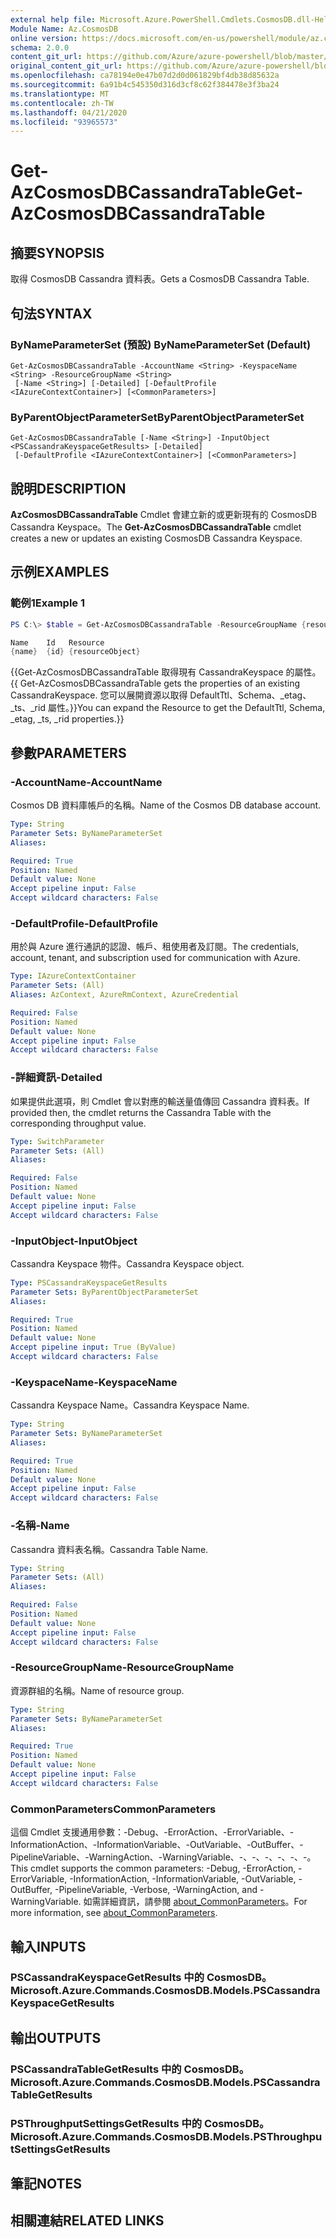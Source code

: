 ```yaml
---
external help file: Microsoft.Azure.PowerShell.Cmdlets.CosmosDB.dll-Help.xml
Module Name: Az.CosmosDB
online version: https://docs.microsoft.com/en-us/powershell/module/az.cosmosdb/get-azcosmosdbcassandratable
schema: 2.0.0
content_git_url: https://github.com/Azure/azure-powershell/blob/master/src/CosmosDB/CosmosDB/help/Get-AzCosmosDBCassandraTable.md
original_content_git_url: https://github.com/Azure/azure-powershell/blob/master/src/CosmosDB/CosmosDB/help/Get-AzCosmosDBCassandraTable.md
ms.openlocfilehash: ca78194e0e47b07d2d0d061829bf4db38d85632a
ms.sourcegitcommit: 6a91b4c545350d316d3cf8c62f384478e3f3ba24
ms.translationtype: MT
ms.contentlocale: zh-TW
ms.lasthandoff: 04/21/2020
ms.locfileid: "93965573"
---
```

# <span data-ttu-id="7cb4d-101">Get-AzCosmosDBCassandraTable</span><span class="sxs-lookup"><span data-stu-id="7cb4d-101">Get-AzCosmosDBCassandraTable</span></span>

## <span data-ttu-id="7cb4d-102">摘要</span><span class="sxs-lookup"><span data-stu-id="7cb4d-102">SYNOPSIS</span></span>
<span data-ttu-id="7cb4d-103">取得 CosmosDB Cassandra 資料表。</span><span class="sxs-lookup"><span data-stu-id="7cb4d-103">Gets a CosmosDB Cassandra Table.</span></span>

## <span data-ttu-id="7cb4d-104">句法</span><span class="sxs-lookup"><span data-stu-id="7cb4d-104">SYNTAX</span></span>

### <span data-ttu-id="7cb4d-105">ByNameParameterSet (預設) </span><span class="sxs-lookup"><span data-stu-id="7cb4d-105">ByNameParameterSet (Default)</span></span>
```
Get-AzCosmosDBCassandraTable -AccountName <String> -KeyspaceName <String> -ResourceGroupName <String>
 [-Name <String>] [-Detailed] [-DefaultProfile <IAzureContextContainer>] [<CommonParameters>]
```

### <span data-ttu-id="7cb4d-106">ByParentObjectParameterSet</span><span class="sxs-lookup"><span data-stu-id="7cb4d-106">ByParentObjectParameterSet</span></span>
```
Get-AzCosmosDBCassandraTable [-Name <String>] -InputObject <PSCassandraKeyspaceGetResults> [-Detailed]
 [-DefaultProfile <IAzureContextContainer>] [<CommonParameters>]
```

## <span data-ttu-id="7cb4d-107">說明</span><span class="sxs-lookup"><span data-stu-id="7cb4d-107">DESCRIPTION</span></span>
<span data-ttu-id="7cb4d-108">**AzCosmosDBCassandraTable** Cmdlet 會建立新的或更新現有的 CosmosDB Cassandra Keyspace。</span><span class="sxs-lookup"><span data-stu-id="7cb4d-108">The **Get-AzCosmosDBCassandraTable** cmdlet creates a new or updates an existing CosmosDB Cassandra Keyspace.</span></span>

## <span data-ttu-id="7cb4d-109">示例</span><span class="sxs-lookup"><span data-stu-id="7cb4d-109">EXAMPLES</span></span>

### <span data-ttu-id="7cb4d-110">範例1</span><span class="sxs-lookup"><span data-stu-id="7cb4d-110">Example 1</span></span>
```powershell
PS C:\> $table = Get-AzCosmosDBCassandraTable -ResourceGroupName {resourceGroupName} -AccountName {accountName} -Keyspace {keyspaceName} -Name {name}

Name    Id   Resource
{name}  {id} {resourceObject}
```

<span data-ttu-id="7cb4d-111">{{Get-AzCosmosDBCassandraTable 取得現有 CassandraKeyspace 的屬性。</span><span class="sxs-lookup"><span data-stu-id="7cb4d-111">{{ Get-AzCosmosDBCassandraTable gets the properties of an existing CassandraKeyspace.</span></span> <span data-ttu-id="7cb4d-112">您可以展開資源以取得 DefaultTtl、Schema、_etag、_ts、_rid 屬性。}}</span><span class="sxs-lookup"><span data-stu-id="7cb4d-112">You can expand the Resource to get the DefaultTtl, Schema, _etag, _ts, _rid properties.}}</span></span>

## <span data-ttu-id="7cb4d-113">參數</span><span class="sxs-lookup"><span data-stu-id="7cb4d-113">PARAMETERS</span></span>

### <span data-ttu-id="7cb4d-114">-AccountName</span><span class="sxs-lookup"><span data-stu-id="7cb4d-114">-AccountName</span></span>
<span data-ttu-id="7cb4d-115">Cosmos DB 資料庫帳戶的名稱。</span><span class="sxs-lookup"><span data-stu-id="7cb4d-115">Name of the Cosmos DB database account.</span></span>

```yaml
Type: String
Parameter Sets: ByNameParameterSet
Aliases:

Required: True
Position: Named
Default value: None
Accept pipeline input: False
Accept wildcard characters: False
```

### <span data-ttu-id="7cb4d-116">-DefaultProfile</span><span class="sxs-lookup"><span data-stu-id="7cb4d-116">-DefaultProfile</span></span>
<span data-ttu-id="7cb4d-117">用於與 Azure 進行通訊的認證、帳戶、租使用者及訂閱。</span><span class="sxs-lookup"><span data-stu-id="7cb4d-117">The credentials, account, tenant, and subscription used for communication with Azure.</span></span>

```yaml
Type: IAzureContextContainer
Parameter Sets: (All)
Aliases: AzContext, AzureRmContext, AzureCredential

Required: False
Position: Named
Default value: None
Accept pipeline input: False
Accept wildcard characters: False
```

### <span data-ttu-id="7cb4d-118">-詳細資訊</span><span class="sxs-lookup"><span data-stu-id="7cb4d-118">-Detailed</span></span>
<span data-ttu-id="7cb4d-119">如果提供此選項，則 Cmdlet 會以對應的輸送量值傳回 Cassandra 資料表。</span><span class="sxs-lookup"><span data-stu-id="7cb4d-119">If provided then, the cmdlet returns the Cassandra Table with the corresponding throughput value.</span></span>

```yaml
Type: SwitchParameter
Parameter Sets: (All)
Aliases:

Required: False
Position: Named
Default value: None
Accept pipeline input: False
Accept wildcard characters: False
```

### <span data-ttu-id="7cb4d-120">-InputObject</span><span class="sxs-lookup"><span data-stu-id="7cb4d-120">-InputObject</span></span>
<span data-ttu-id="7cb4d-121">Cassandra Keyspace 物件。</span><span class="sxs-lookup"><span data-stu-id="7cb4d-121">Cassandra Keyspace object.</span></span>

```yaml
Type: PSCassandraKeyspaceGetResults
Parameter Sets: ByParentObjectParameterSet
Aliases:

Required: True
Position: Named
Default value: None
Accept pipeline input: True (ByValue)
Accept wildcard characters: False
```

### <span data-ttu-id="7cb4d-122">-KeyspaceName</span><span class="sxs-lookup"><span data-stu-id="7cb4d-122">-KeyspaceName</span></span>
<span data-ttu-id="7cb4d-123">Cassandra Keyspace Name。</span><span class="sxs-lookup"><span data-stu-id="7cb4d-123">Cassandra Keyspace Name.</span></span>

```yaml
Type: String
Parameter Sets: ByNameParameterSet
Aliases:

Required: True
Position: Named
Default value: None
Accept pipeline input: False
Accept wildcard characters: False
```

### <span data-ttu-id="7cb4d-124">-名稱</span><span class="sxs-lookup"><span data-stu-id="7cb4d-124">-Name</span></span>
<span data-ttu-id="7cb4d-125">Cassandra 資料表名稱。</span><span class="sxs-lookup"><span data-stu-id="7cb4d-125">Cassandra Table Name.</span></span>

```yaml
Type: String
Parameter Sets: (All)
Aliases:

Required: False
Position: Named
Default value: None
Accept pipeline input: False
Accept wildcard characters: False
```

### <span data-ttu-id="7cb4d-126">-ResourceGroupName</span><span class="sxs-lookup"><span data-stu-id="7cb4d-126">-ResourceGroupName</span></span>
<span data-ttu-id="7cb4d-127">資源群組的名稱。</span><span class="sxs-lookup"><span data-stu-id="7cb4d-127">Name of resource group.</span></span>

```yaml
Type: String
Parameter Sets: ByNameParameterSet
Aliases:

Required: True
Position: Named
Default value: None
Accept pipeline input: False
Accept wildcard characters: False
```

### <span data-ttu-id="7cb4d-128">CommonParameters</span><span class="sxs-lookup"><span data-stu-id="7cb4d-128">CommonParameters</span></span>
<span data-ttu-id="7cb4d-129">這個 Cmdlet 支援通用參數：-Debug、-ErrorAction、-ErrorVariable、-InformationAction、-InformationVariable、-OutVariable、-OutBuffer、-PipelineVariable、-WarningAction、-WarningVariable、-、-、-、-、-、-。</span><span class="sxs-lookup"><span data-stu-id="7cb4d-129">This cmdlet supports the common parameters: -Debug, -ErrorAction, -ErrorVariable, -InformationAction, -InformationVariable, -OutVariable, -OutBuffer, -PipelineVariable, -Verbose, -WarningAction, and -WarningVariable.</span></span> <span data-ttu-id="7cb4d-130">如需詳細資訊，請參閱 [about_CommonParameters](http://go.microsoft.com/fwlink/?LinkID=113216)。</span><span class="sxs-lookup"><span data-stu-id="7cb4d-130">For more information, see [about_CommonParameters](http://go.microsoft.com/fwlink/?LinkID=113216).</span></span>

## <span data-ttu-id="7cb4d-131">輸入</span><span class="sxs-lookup"><span data-stu-id="7cb4d-131">INPUTS</span></span>

### <span data-ttu-id="7cb4d-132">PSCassandraKeyspaceGetResults 中的 CosmosDB。</span><span class="sxs-lookup"><span data-stu-id="7cb4d-132">Microsoft.Azure.Commands.CosmosDB.Models.PSCassandraKeyspaceGetResults</span></span>

## <span data-ttu-id="7cb4d-133">輸出</span><span class="sxs-lookup"><span data-stu-id="7cb4d-133">OUTPUTS</span></span>

### <span data-ttu-id="7cb4d-134">PSCassandraTableGetResults 中的 CosmosDB。</span><span class="sxs-lookup"><span data-stu-id="7cb4d-134">Microsoft.Azure.Commands.CosmosDB.Models.PSCassandraTableGetResults</span></span>

### <span data-ttu-id="7cb4d-135">PSThroughputSettingsGetResults 中的 CosmosDB。</span><span class="sxs-lookup"><span data-stu-id="7cb4d-135">Microsoft.Azure.Commands.CosmosDB.Models.PSThroughputSettingsGetResults</span></span>

## <span data-ttu-id="7cb4d-136">筆記</span><span class="sxs-lookup"><span data-stu-id="7cb4d-136">NOTES</span></span>

## <span data-ttu-id="7cb4d-137">相關連結</span><span class="sxs-lookup"><span data-stu-id="7cb4d-137">RELATED LINKS</span></span>
